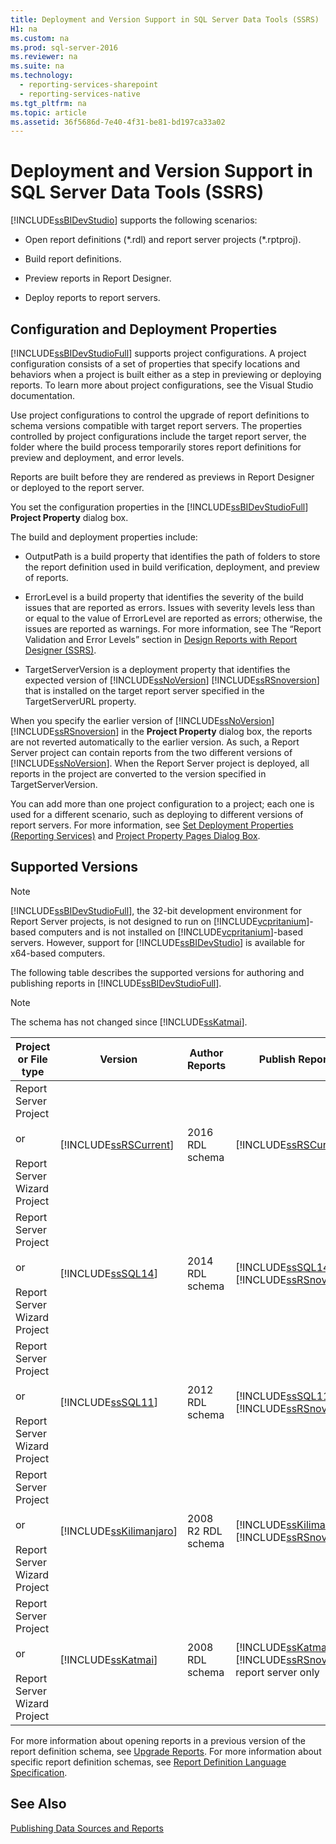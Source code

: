 ```yaml
---
title: Deployment and Version Support in SQL Server Data Tools (SSRS)
H1: na
ms.custom: na
ms.prod: sql-server-2016
ms.reviewer: na
ms.suite: na
ms.technology: 
  - reporting-services-sharepoint
  - reporting-services-native
ms.tgt_pltfrm: na
ms.topic: article
ms.assetid: 36f5686d-7e40-4f31-be81-bd197ca33a02
---
```

# Deployment and Version Support in SQL Server Data Tools (SSRS)
  [!INCLUDE[ssBIDevStudio](../../Token/Other/ssBIDevStudio_md.md)] supports the following scenarios:  
  
-   Open report definitions \(\*.rdl\) and report server projects \(\*.rptproj\).  
  
-   Build report definitions.  
  
-   Preview reports in Report Designer.  
  
-   Deploy reports to report servers.  
  
##  <a name="bkmk_ConfigurationandDeploymentProperties"></a> Configuration and Deployment Properties  
 [!INCLUDE[ssBIDevStudioFull](../../Token/Other/ssBIDevStudioFull_md.md)] supports project configurations. A project configuration consists of a set of properties that specify locations and behaviors when a project is built either as a step in previewing or deploying reports. To learn more about project configurations, see the Visual Studio documentation.  
  
 Use project configurations to control the upgrade of report definitions to schema versions compatible with target report servers. The properties controlled by project configurations include the target report server, the folder where the build process temporarily stores report definitions for preview and deployment, and error levels.  
  
 Reports are built before they are rendered as previews in Report Designer or deployed to the report server.  
  
 You set the configuration properties in the [!INCLUDE[ssBIDevStudioFull](../../Token/Other/ssBIDevStudioFull_md.md)] **Project Property** dialog box.  
  
 The build and deployment properties include:  
  
-   OutputPath is a build property that identifies the path of folders to store the report definition used in build verification, deployment, and preview of reports.  
  
-   ErrorLevel is a build property that identifies the severity of the build issues that are reported as errors. Issues with severity levels less than or equal to the value of ErrorLevel are reported as errors; otherwise, the issues are reported as warnings. For more information, see The “Report Validation and Error Levels” section in [Design Reports with Report Designer &#40;SSRS&#41;](../../Topics/TopicNameNotContainA/Design-Reports-with-Report-Designer--SSRS-.md).  
  
-   TargetServerVersion is a deployment property that identifies the expected version of [!INCLUDE[ssNoVersion](../../Token/Other/ssNoVersion_md.md)] [!INCLUDE[ssRSnoversion](../../Token/Other/ssRSnoversion_md.md)] that is installed on the target report server specified in the TargetServerURL property.  
  
 When you specify the earlier version of [!INCLUDE[ssNoVersion](../../Token/Other/ssNoVersion_md.md)] [!INCLUDE[ssRSnoversion](../../Token/Other/ssRSnoversion_md.md)] in the **Project Property** dialog box, the reports are not reverted automatically to the earlier version. As such, a Report Server project can contain reports from the two different versions of [!INCLUDE[ssNoVersion](../../Token/Other/ssNoVersion_md.md)]. When the Report Server project is deployed, all reports in the project are converted to the version specified in TargetServerVersion.  
  
 You can add more than one project configuration to a project; each one is used for a different scenario, such as deploying to different versions of report servers. For more information, see [Set Deployment Properties &#40;Reporting Services&#41;](../../Topics/TopicNameNotContainA/Set-Deployment-Properties--Reporting-Services-.md) and [Project Property Pages Dialog Box](../../Topics/TopicNameNotContainA/Project-Property-Pages-Dialog-Box.md).  
  
##  <a name="bkmk_SupportedVersions"></a> Supported Versions  
  
> [!NOTE]  
>  [!INCLUDE[ssBIDevStudioFull](../../Token/Other/ssBIDevStudioFull_md.md)], the 32\-bit development environment for Report Server projects, is not designed to run on [!INCLUDE[vcpritanium](../../Token/Other/vcpritanium_md.md)]\-based computers and is not installed on [!INCLUDE[vcpritanium](../../Token/Other/vcpritanium_md.md)]\-based servers. However, support for [!INCLUDE[ssBIDevStudio](../../Token/Other/ssBIDevStudio_md.md)] is available for x64\-based computers.  
  
 The following table describes the supported versions for authoring and publishing reports in [!INCLUDE[ssBIDevStudioFull](../../Token/Other/ssBIDevStudioFull_md.md)].  
  
> [!NOTE]  
>  The schema has not changed since [!INCLUDE[ssKatmai](../../Token/Other/ssKatmai_md.md)].  
  
|Project or File type|Version|Author Reports|Publish Reports|Notes|  
|--------------------------|-------------|--------------------|---------------------|-----------|  
|Report Server Project<br /><br /> or<br /><br /> Report Server Wizard Project|[!INCLUDE[ssRSCurrent](../../Token/Other/ssRSCurrent_md.md)]|2016 RDL schema|[!INCLUDE[ssRSCurrent](../../Token/Other/ssRSCurrent_md.md)]||  
|Report Server Project<br /><br /> or<br /><br /> Report Server Wizard Project|[!INCLUDE[ssSQL14](../../Token/Other/ssSQL14_md.md)]|2014 RDL schema|[!INCLUDE[ssSQL14](../../Token/Other/ssSQL14_md.md)] [!INCLUDE[ssRSnoversion](../../Token/Other/ssRSnoversion_md.md)]||  
|Report Server Project<br /><br /> or<br /><br /> Report Server Wizard Project|[!INCLUDE[ssSQL11](../../Token/Other/ssSQL11_md.md)]|2012 RDL schema|[!INCLUDE[ssSQL11](../../Token/Other/ssSQL11_md.md)] [!INCLUDE[ssRSnoversion](../../Token/Other/ssRSnoversion_md.md)]||  
|Report Server Project<br /><br /> or<br /><br /> Report Server Wizard Project|[!INCLUDE[ssKilimanjaro](../../Token/Other/ssKilimanjaro_md.md)]|2008 R2 RDL schema|[!INCLUDE[ssKilimanjaro](../../Token/Other/ssKilimanjaro_md.md)] [!INCLUDE[ssRSnoversion](../../Token/Other/ssRSnoversion_md.md)]||  
|Report Server Project<br /><br /> or<br /><br /> Report Server Wizard Project|[!INCLUDE[ssKatmai](../../Token/Other/ssKatmai_md.md)]|2008 RDL schema|[!INCLUDE[ssKatmai](../../Token/Other/ssKatmai_md.md)] [!INCLUDE[ssRSnoversion](../../Token/Other/ssRSnoversion_md.md)] report server only|Upgrades 2003 RDL and 2005 RDL to the 2008 RDL schema locally.|  
  
 For more information about opening reports in a previous version of the report definition schema, see [Upgrade Reports](../../Topics/TopicNameNotContainA/Upgrade-Reports.md). For more information about specific report definition schemas, see [Report Definition Language Specification](http://go.microsoft.com/fwlink/?linkid=116865).  
  
## See Also  
 [Publishing Data Sources and Reports](../../Topics/TopicNameNotContainA/Publishing-Data-Sources-and-Reports.md)  
  
  